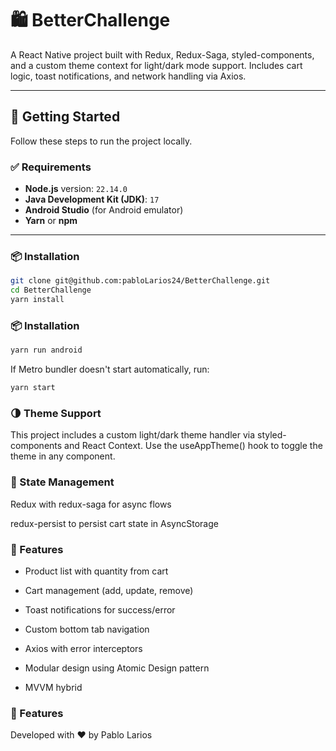 # 🛍️ BetterChallenge

A React Native project built with Redux, Redux-Saga, styled-components, and a custom theme context for light/dark mode
support. Includes cart logic, toast notifications, and network handling via Axios.

---

## 🚀 Getting Started

Follow these steps to run the project locally.

### ✅ Requirements

- **Node.js** version: `22.14.0`
- **Java Development Kit (JDK)**: `17`
- **Android Studio** (for Android emulator)
- **Yarn** or **npm**

---

### 📦 Installation

```bash
git clone git@github.com:pabloLarios24/BetterChallenge.git
cd BetterChallenge
yarn install
```

### 📦 Installation

```bash
yarn run android
```

If Metro bundler doesn't start automatically, run:

```bash
yarn start
```

### 🌗 Theme Support

This project includes a custom light/dark theme handler via styled-components and React Context. Use the useAppTheme()
hook to toggle the theme in any component.

### 🧱 State Management

Redux with redux-saga for async flows

redux-persist to persist cart state in AsyncStorage

### 🛒 Features

- Product list with quantity from cart

- Cart management (add, update, remove)

- Toast notifications for success/error

- Custom bottom tab navigation

- Axios with error interceptors

- Modular design using Atomic Design pattern

- MVVM hybrid

### 🛒 Features

Developed with ❤️ by Pablo Larios

